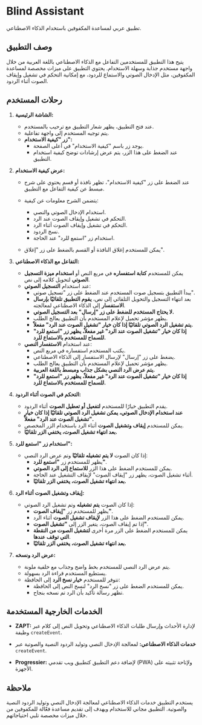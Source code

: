 # Blind Assistant

تطبيق عربي لمساعدة المكفوفين باستخدام الذكاء الاصطناعي.

## وصف التطبيق

يتيح هذا التطبيق للمستخدمين التفاعل مع الذكاء الاصطناعي باللغة العربية من خلال واجهة مستخدم جذابة وسهلة الاستخدام. يحتوي التطبيق على ميزات مخصصة لمساعدة المكفوفين، مثل الإدخال الصوتي والاستماع للردود، مع إمكانية التحكم في تشغيل وإيقاف الصوت أثناء الردود.

## رحلات المستخدم

1. **الشاشة الرئيسية:**

   - عند فتح التطبيق، يظهر شعار التطبيق مع ترحيب بالمستخدم.
   - يتم توجيه المستخدم إلى واجهة تفاعلية.
   - **زر "كيفية الاستخدام":**
     - يوجد زر باسم "كيفية الاستخدام" في أعلى الصفحة.
     - عند الضغط على هذا الزر، يتم عرض إرشادات توضح كيفية استخدام التطبيق.

2. **عرض كيفية الاستخدام:**

   - عند الضغط على زر "كيفية الاستخدام"، تظهر نافذة أو قسم يحتوي على شرح مبسط عن كيفية التفاعل مع التطبيق.
   - يتضمن الشرح معلومات عن كيفية:

     - استخدام الإدخال الصوتي والنصي.
     - التحكم في تشغيل وإيقاف الصوت عند الرد.
     - التحكم في تشغيل وإيقاف الصوت أثناء الرد.
     - نسخ الردود.
     - استخدام زر "استمع للرد" عند الحاجة.

   - يمكن للمستخدم إغلاق النافذة أو القسم بالضغط على زر "إغلاق".

3. **التفاعل مع الذكاء الاصطناعي:**

   - يمكن للمستخدم **كتابة استفساره** في مربع النص أو **استخدام ميزة التسجيل الصوتي** لتحويل كلامه إلى نص.
   - عند استخدام **التسجيل الصوتي**:
     - يبدأ التطبيق بتسجيل صوت المستخدم عند الضغط على زر "تسجيل صوتي".
     - بعد انتهاء التسجيل والتحويل التلقائي إلى نص، **يقوم التطبيق تلقائيًا بإرسال الاستفسار** إلى الذكاء الاصطناعي لمعالجته.
     - **لا يحتاج المستخدم للضغط على زر "إرسال" بعد التسجيل الصوتي.**
     - يظهر مؤشر تحميل لإعلام المستخدم بأن التطبيق يعالج الطلب.
     - **يتم تشغيل الرد الصوتي تلقائيًا إذا كان خيار "تشغيل الصوت عند الرد" مفعلاً.**
     - **إذا كان خيار "تشغيل الصوت عند الرد" غير مفعلاً، يظهر زر "استمع للرد" للسماح للمستخدم بالاستماع للرد.**
   - عند استخدام **الاستفسار النصي**:
     - يكتب المستخدم استفساره في مربع النص.
     - يضغط على زر "إرسال" لإرسال الاستفسار إلى الذكاء الاصطناعي.
     - يظهر مؤشر تحميل لإعلام المستخدم بأن التطبيق يعالج الطلب.
     - **يتم عرض الرد النصي بشكل جذاب ومبسط باللغة العربية.**
     - **إذا كان خيار "تشغيل الصوت عند الرد" غير مفعلاً، يظهر زر "استمع للرد" للسماح للمستخدم بالاستماع للرد.**

4. **التحكم في الصوت أثناء الردود:**

   - يقدم التطبيق خيارًا للمستخدم **لتفعيل أو تعطيل الصوت** أثناء الردود.
   - **عند استخدام الإدخال الصوتي، يمكن تشغيل الرد الصوتي تلقائيًا إذا كان خيار "تشغيل الصوت عند الرد" مفعلاً.**
   - يمكن للمستخدم **إيقاف وتشغيل الصوت** أثناء الرد باستخدام الزر المخصص.
   - **بعد انتهاء تشغيل الصوت، يختفي الزر تلقائيًا.**

5. **استخدام زر "استمع للرد":**

   - إذا كان الصوت **لا يتم تشغيله تلقائيًا** وتم عرض الرد النصي:
     - يظهر للمستخدم زر **"استمع للرد"**.
     - يمكن للمستخدم الضغط على هذا الزر **للاستماع إلى الرد الصوتي**.
     - أثناء تشغيل الصوت، يظهر زر "إيقاف الصوت" لإيقاف التشغيل عند الحاجة.
     - **بعد انتهاء تشغيل الصوت، يختفي الزر تلقائيًا.**

6. **إيقاف وتشغيل الصوت أثناء الرد:**

   - إذا كان الصوت **يتم تشغيله** وتم تشغيل الرد الصوتي:
     - يظهر للمستخدم زر **"إيقاف الصوت"**.
     - يمكن للمستخدم الضغط على هذا الزر **لإيقاف تشغيل الصوت** أثناء الرد.
     - إذا تم إيقاف الصوت، يتغير الزر إلى **"تشغيل الصوت"**.
     - يمكن للمستخدم الضغط على الزر مرة أخرى **لتشغيل الصوت من النقطة التي توقف عندها**.
     - **بعد انتهاء تشغيل الصوت، يختفي الزر تلقائيًا.**

7. **عرض الرد ونسخه:**

   - يتم عرض الرد النصي للمستخدم بخط واضح وجذاب مع خلفية ملونة.
   - يستطيع المستخدم قراءة الرد بسهولة.
   - تتوفر للمستخدم **خيار نسخ الرد** إلى الحافظة:
     - يمكن للمستخدم الضغط على زر "نسخ الرد" لنسخ النص إلى الحافظة.
     - تظهر رسالة تأكيد بأن الرد تم نسخه بنجاح.

## الخدمات الخارجية المستخدمة

- **ZAPT:** لإدارة الأحداث وإرسال طلبات الذكاء الاصطناعي وتحويل النص إلى كلام عبر وظيفة `createEvent`.

- **خدمات الذكاء الاصطناعي:** لمعالجة الإدخال النصي وتوليد الردود النصية والصوتية عبر `createEvent`.

- **Progressier:** لإضافة دعم التطبيق كتطبيق ويب تقدمي (PWA) ولإتاحة تثبيته على الأجهزة.

## ملاحظة

يستخدم التطبيق خدمات الذكاء الاصطناعي لمعالجة الإدخال النصي وتوليد الردود النصية والصوتية. التطبيق مجاني للاستخدام ويهدف إلى تقديم مساعدة فعّالة للمكفوفين من خلال ميزات مخصصة تلبي احتياجاتهم.

